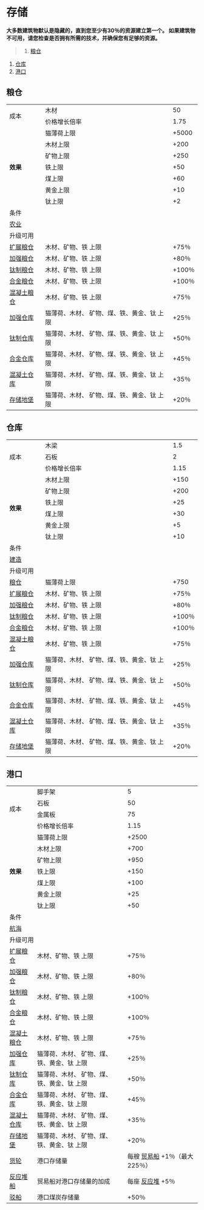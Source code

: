 # 存储
**大多数建筑物默认是隐藏的，直到您至少有30％的资源建立第一个。 如果建筑物不可用，请您检查是否拥有所需的技术，并确保您有足够的资源。**

>1. [粮仓](#粮仓 "粮仓")
1. [仓库](#仓库 "仓库")
1. [港口](#港口 "港口")


## 粮仓
<table class="wikitable">
	<tbody>
		<tr>
			<td rowspan="2" class="em">
							成本
			</td>
			<td >
							木材
			</td>
			<td >
							50
			</td>
		</tr>
		<tr>
			<td >
						价格增长倍率
			</td>
			<td >
						1.75
			</td>
		</tr>
		<tr>
			<td rowspan="7">
				<strong>
							效果
				</strong>
			</td>
			<td >
						猫薄荷上限
			</td>
			<td >
						+5000
			</td>
		</tr>
		<tr>
			<td >
						木材上限
			</td>
			<td >
						+200
			</td>
		</tr>
		<tr>
			<td >
						矿物上限
			</td>
			<td >
						+250
			</td>
		</tr>
		<tr>
			<td >
						铁上限
			</td>
			<td >
						+50
			</td>
		</tr>
		<tr>
			<td >
						煤上限
			</td>
			<td >
						+60
			</td>
		</tr>
		<tr>
			<td >
						黄金上限
			</td>
			<td >
						+10
			</td>
		</tr>
		<tr>
			<td >
						钛上限
			</td>
			<td >
						+2
			</td>
		</tr>
		<tr>
			<td colspan="3" class="em">
						条件
			</td>
		</tr>
		<tr>
			<td colspan="3">
				<a href="?file=001-猫咪百科/03-科技/01-科技#农业">
							农业
				</a>
			</td>
		</tr>
		<tr>
			<td colspan="3" class="em">
						升级可用
			</td>
		</tr>
		<tr>
			<td>
				<a href="?file=001-猫咪百科/04-作坊/01-升级#扩展粮仓">
							扩展粮仓
				</a>
			</td>
			<td >
						木材、矿物、铁 上限
			</td>
			<td >
						+75％
			</td>
		</tr>
		<tr>
			<td>
				<a href="?file=001-猫咪百科/04-作坊/01-升级#加强粮仓">
							加强粮仓
				</a>
			</td>
			<td >
						木材、矿物、铁 上限
			</td>
			<td >
						+80％
			</td>
		</tr>
		<tr>
			<td>
				<a href="?file=001-猫咪百科/04-作坊/01-升级#钛制粮仓">
							钛制粮仓
				</a>
			</td>
			<td >
						木材、矿物、铁 上限
			</td>
			<td >
						+100％
			</td>
		</tr>
		<tr>
			<td>
				<a href="?file=001-猫咪百科/04-作坊/01-升级#合金粮仓">
							合金粮仓
				</a>
			</td>
			<td >
						木材、矿物、铁 上限
			</td>
			<td >
						+100％
			</td>
		</tr>
		<tr>
			<td>
				<a href="?file=001-猫咪百科/04-作坊/01-升级#混凝土粮仓">
							混凝土粮仓
				</a>
			</td>
			<td >
						木材、矿物、铁 上限
			</td>
			<td >
						+75％
			</td>
		</tr>
		<tr>
			<td>
				<a href="?file=001-猫咪百科/04-作坊/01-升级#加强仓库">
							加强仓库
				</a>
			</td>
			<td >
						猫薄荷、木材、 矿物、煤、铁、黄金、钛 上限
			</td>
			<td >
						+25％
			</td>
		</tr>
		<tr>
			<td>
				<a href="?file=001-猫咪百科/04-作坊/01-升级#钛制仓库">
							钛制仓库
				</a>
			</td>
			<td >
						猫薄荷、木材、 矿物、煤、铁、黄金、钛 上限
			</td>
			<td >
						+50％
			</td>
		</tr>
		<tr>
			<td>
				<a href="?file=001-猫咪百科/04-作坊/01-升级#合金仓库">
							合金仓库
				</a>
			</td>
			<td >
						猫薄荷、木材、 矿物、煤、铁、黄金、钛 上限
			</td>
			<td >
						+45％
			</td>
		</tr>
		<tr>
			<td>
				<a href="?file=001-猫咪百科/04-作坊/01-升级#混凝土仓库">
							混凝土仓库
				</a>
			</td>
			<td >
						猫薄荷、木材、 矿物、煤、铁、黄金、钛 上限
			</td>
			<td >
						+35％
			</td>
		</tr>
		<tr>
			<td>
				<a href="?file=001-猫咪百科/04-作坊/01-升级#存储地堡">
							存储地堡
				</a>
			</td>
			<td >
						猫薄荷、木材、 矿物、煤、铁、黄金、钛 上限
			</td>
			<td >
						+20％
			</td>
		</tr>
	</tbody>
</table>


## 仓库
<table class="wikitable">
	<tbody>
		<tr>
			<td rowspan="3" class="em">
							成本
			</td>
			<td >
							木梁
			</td>
			<td >
							1.5
			</td>
		</tr>
		<tr>
			<td >
						石板
			</td>
			<td >
						2
			</td>
		</tr>
		<tr>
			<td >
						价格增长倍率
			</td>
			<td >
						1.15
			</td>
		</tr>
		<tr>
			<td rowspan="6">
				<strong>
							效果
				</strong>
			</td>
			<td >
						木材上限
			</td>
			<td >
						+150
			</td>
		</tr>
		<tr>
			<td >
						矿物上限
			</td>
			<td >
						+200
			</td>
		</tr>
		<tr>
			<td >
						铁上限
			</td>
			<td >
						+25
			</td>
		</tr>
		<tr>
			<td >
						煤上限
			</td>
			<td >
						+30
			</td>
		</tr>
		<tr>
			<td >
						黄金上限
			</td>
			<td >
						+5
			</td>
		</tr>
		<tr>
			<td >
						钛上限
			</td>
			<td >
						+10
			</td>
		</tr>
		<tr>
			<td colspan="3" class="em">
						条件
			</td>
		</tr>
		<tr>
			<td colspan="3">
				<a href="?file=001-猫咪百科/03-科技/01-科技#建造">
							建造
				</a>
			</td>
		</tr>
		<tr>
			<td colspan="3" class="em">
						升级可用
			</td>
		</tr>
		<tr>
			<td>
				<a href="?file=001-猫咪百科/04-作坊/01-升级#粮仓">
							粮仓
				</a>
			</td>
			<td >
						猫薄荷上限
			</td>
			<td >
						+750
			</td>
		</tr>
		<tr>
			<td>
				<a href="?file=001-猫咪百科/04-作坊/01-升级#扩展粮仓">
							扩展粮仓
				</a>
			</td>
			<td >
						木材、矿物、铁 上限
			</td>
			<td >
						+75％
			</td>
		</tr>
		<tr>
			<td>
				<a href="?file=001-猫咪百科/04-作坊/01-升级#加强粮仓">
							加强粮仓
				</a>
			</td>
			<td >
						木材、矿物、铁 上限
			</td>
			<td >
						+80％
			</td>
		</tr>
		<tr>
			<td>
				<a href="?file=001-猫咪百科/04-作坊/01-升级#钛制粮仓">
							钛制粮仓
				</a>
			</td>
			<td >
						木材、矿物、铁 上限
			</td>
			<td >
						+100％
			</td>
		</tr>
		<tr>
			<td>
				<a href="?file=001-猫咪百科/04-作坊/01-升级#合金粮仓">
							合金粮仓
				</a>
			</td>
			<td >
						木材、矿物、铁 上限
			</td>
			<td >
						+100％
			</td>
		</tr>
		<tr>
			<td>
				<a href="?file=001-猫咪百科/04-作坊/01-升级#混凝土粮仓">
							混凝土粮仓
				</a>
			</td>
			<td >
						木材、矿物、铁 上限
			</td>
			<td >
						+75％
			</td>
		</tr>
		<tr>
			<td>
				<a href="?file=001-猫咪百科/04-作坊/01-升级#">
							加强仓库
				</a>
			</td>
			<td >
						猫薄荷、木材、 矿物、煤、铁、黄金、钛 上限
			</td>
			<td >
						+25％
			</td>
		</tr>
		<tr>
			<td>
				<a href="?file=001-猫咪百科/04-作坊/01-升级#钛制仓库">
							钛制仓库
				</a>
			</td>
			<td >
						猫薄荷、木材、 矿物、煤、铁、黄金、钛 上限
			</td>
			<td >
						+50％
			</td>
		</tr>
		<tr>
			<td>
				<a href="?file=001-猫咪百科/04-作坊/01-升级#合金仓库">
							合金仓库
				</a>
			</td>
			<td >
						猫薄荷、木材、 矿物、煤、铁、黄金、钛 上限
			</td>
			<td >
						+45％
			</td>
		</tr>
		<tr>
			<td>
				<a href="?file=001-猫咪百科/04-作坊/01-升级#混凝土仓库">
							混凝土仓库
				</a>
			</td>
			<td >
						猫薄荷、木材、 矿物、煤、铁、黄金、钛 上限
			</td>
			<td >
						+35％
			</td>
		</tr>
		<tr>
			<td>
				<a href="?file=001-猫咪百科/04-作坊/01-升级#存储地堡">
							存储地堡
				</a>
			</td>
			<td >
						猫薄荷、木材、 矿物、煤、铁、黄金、钛 上限
			</td>
			<td >
						+20％
			</td>
		</tr>
	</tbody>
</table>

## 港口
<table class="wikitable">
	<tbody>
		<tr>
			<td rowspan="4" class="em">
							成本
			</td>
			<td >
							脚手架
			</td>
			<td >
							5
			</td>
		</tr>
		<tr>
			<td >
						石板
			</td>
			<td >
						50
			</td>
		</tr>
		<tr>
			<td >
						金属板
			</td>
			<td >
						75
			</td>
		</tr>
		<tr>
			<td >
						价格增长倍率
			</td>
			<td >
						1.15
			</td>
		</tr>
		<tr>
			<td rowspan="7">
				<strong>
							效果
				</strong>
			</td>
			<td >
						猫薄荷上限
			</td>
			<td >
						+2500
			</td>
		</tr>
		<tr>
			<td >
						木材上限
			</td>
			<td >
						+700
			</td>
		</tr>
		<tr>
			<td >
						矿物上限
			</td>
			<td >
						+950
			</td>
		</tr>
		<tr>
			<td >
						铁上限
			</td>
			<td >
						+150
			</td>
		</tr>
		<tr>
			<td >
						煤上限
			</td>
			<td >
						+100
			</td>
		</tr>
		<tr>
			<td >
						黄金上限
			</td>
			<td >
						+25
			</td>
		</tr>
		<tr>
			<td >
						钛上限
			</td>
			<td >
						+50
			</td>
		</tr>
		<tr>
			<td colspan="3" class="em">
						条件
			</td>
		</tr>
		<tr>
			<td colspan="3">
				<a href="?file=001-猫咪百科/03-科技/01-科技#航海">
							航海
				</a>
			</td>
		</tr>
		<tr>
			<td colspan="3" class="em">
						升级可用
			</td>
		</tr>
		<tr>
			<td>
				<a href="?file=001-猫咪百科/04-作坊/01-升级#扩展粮仓">
							扩展粮仓
				</a>
			</td>
			<td >
						木材、矿物、铁 上限
			</td>
			<td >
						+75％
			</td>
		</tr>
		<tr>
			<td>
				<a href="?file=001-猫咪百科/04-作坊/01-升级#加强粮仓">
							加强粮仓
				</a>
			</td>
			<td >
						木材、矿物、铁 上限
			</td>
			<td >
						+80％
			</td>
		</tr>
		<tr>
			<td>
				<a href="?file=001-猫咪百科/04-作坊/01-升级#钛制粮仓">
							钛制粮仓
				</a>
			</td>
			<td >
						木材、矿物、铁 上限
			</td>
			<td >
						+100％
			</td>
		</tr>
		<tr>
			<td>
				<a href="?file=001-猫咪百科/04-作坊/01-升级#合金粮仓">
							合金粮仓
				</a>
			</td>
			<td >
						木材、矿物、铁 上限
			</td>
			<td >
						+100％
			</td>
		</tr>
		<tr>
			<td>
				<a href="?file=001-猫咪百科/04-作坊/01-升级#混凝土粮仓">
							混凝土粮仓
				</a>
			</td>
			<td >
						木材、矿物、铁 上限
			</td>
			<td >
						+75％
			</td>
		</tr>
		<tr>
			<td>
				<a href="?file=001-猫咪百科/04-作坊/01-升级#加强仓库">
							加强仓库
				</a>
			</td>
			<td >
						猫薄荷、木材、 矿物、煤、铁、黄金、钛 上限
			</td>
			<td >
						+25％
			</td>
		</tr>
		<tr>
			<td>
				<a href="?file=001-猫咪百科/04-作坊/01-升级#钛制仓库">
							钛制仓库
				</a>
			</td>
			<td >
						猫薄荷、木材、 矿物、煤、铁、黄金、钛 上限
			</td>
			<td >
						+50％
			</td>
		</tr>
		<tr>
			<td>
				<a href="?file=001-猫咪百科/04-作坊/01-升级#合金仓库">
							合金仓库
				</a>
			</td>
			<td >
						猫薄荷、木材、 矿物、煤、铁、黄金、钛 上限
			</td>
			<td >
						+45％
			</td>
		</tr>
		<tr>
			<td>
				<a href="?file=001-猫咪百科/04-作坊/01-升级#混凝土仓库">
							混凝土仓库
				</a>
			</td>
			<td >
						猫薄荷、木材、 矿物、煤、铁、黄金、钛 上限
			</td>
			<td >
						+35％
			</td>
		</tr>
		<tr>
			<td>
				<a href="?file=001-猫咪百科/04-作坊/01-升级#存储地堡">
							存储地堡
				</a>
			</td>
			<td >
						猫薄荷、木材、 矿物、煤、铁、黄金、钛 上限
			</td>
			<td >
						+20％
			</td>
		</tr>
		<tr>
			<td>
				    <a href="?file=001-猫咪百科/04-作坊/01-升级#货轮">货轮</a>
			</td>
			<td >
						港口存储量
			</td>
			<td >				
						每艘 <a href="?file=001-猫咪百科/04-作坊/02-工艺#贸易船">贸易船</a> +1％（最大 225％）
			</td>
		</tr>
		<tr>
			<td>
				<a href="?file=001-猫咪百科/04-作坊/01-升级#反应堆船">
							反应堆船
				</a>
			</td>
			<td >
					  贸易船对港口存储量的加成
			</td>
			<td >
						每座 <a href="?file=001-猫咪百科/01-建筑物/06-工业建筑#反应堆">反应堆</a> +5％
			</td>
		</tr>
		<tr>
			<td>
				<a href="?file=001-猫咪百科/04-作坊/01-升级#驳船">
							驳船
				</a>
			</td>
			<td >
						港口煤炭存储量
			</td>
			<td >
						+50％
			</td>
		</tr>
	</tbody>
</table>
